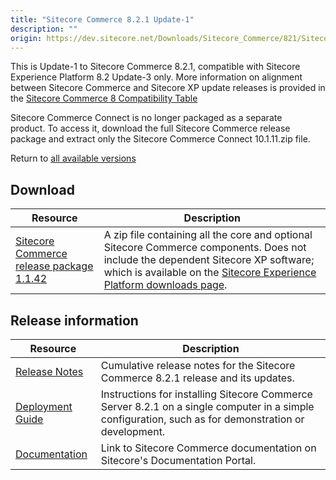 ```yaml
---
title: "Sitecore Commerce 8.2.1 Update-1"
description: ""
origin: https://dev.sitecore.net/Downloads/Sitecore_Commerce/821/Sitecore_Commerce_821_Update1.aspx
---
```


This is Update-1 to Sitecore Commerce 8.2.1, compatible with Sitecore Experience Platform 8.2 Update-3 only. More information on alignment between Sitecore Commerce and Sitecore XP update releases is provided in the [Sitecore Commerce 8 Compatibility Table](https://kb.sitecore.net/articles/316437)

Sitecore Commerce Connect is no longer packaged as a separate product. To access it, download the full Sitecore Commerce release package and extract only the Sitecore Commerce Connect 10.1.11.zip file.

Return to [all available versions](/downloads/Sitecore_Commerce)

## Download

 | Resource | Description |
 | --- | --- |
 | [Sitecore Commerce release package 1.1.42](https://scdp.blob.core.windows.net/downloads/Sitecore%20Commerce/821/Sitecore%20Commerce%20821%20Update1/Secure/Sitecore.Commerce.8.2.1_U1_1.1.42.zip) | A zip file containing all the core and optional Sitecore Commerce components. Does not include the dependent Sitecore XP software; which is available on the [Sitecore Experience Platform downloads page](/Downloads/Sitecore_Experience_Platform). |

## Release information

 | Resource | Description |
 | --- | --- |
 | [Release Notes](http://commercesdn.sitecore.net/SitecoreCommerce/ReleaseNotes/en-us/index.html) | Cumulative release notes for the Sitecore Commerce 8.2.1 release and its updates. |
 | [Deployment Guide](http://commercesdn.sitecore.net/SitecoreCommerce/DeploymentGuide/en-us/index.html) | Instructions for installing Sitecore Commerce Server 8.2.1 on a single computer in a simple configuration, such as for demonstration or development. |
 | [Documentation](https://doc.sitecore.com) | Link to Sitecore Commerce documentation on Sitecore's Documentation Portal. |